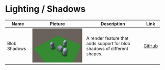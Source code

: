 # Lighting / Shadows

| Name | Picture | Description | Link |
|------|---------|-------------|------|
| Blob Shadows | ![Blob Shadows](https://github.com/Delt06/unity-graphics/raw/master/Documentation/blob_shadows.jpg) | A render feature that adds support for blob shadows of different shapes. | [GitHub](https://github.com/Delt06/unity-graphics#blob-shadows) |
